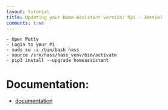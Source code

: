```yaml
---
layout: tutorial
title: Updating your Home-Assistant version: Rpi - Jessie)
comments: true
---
```

```
- Open Putty
- Login to your Pi
- sudo su -s /bin/bash hass
- source /srv/hass/hass_venv/bin/activate
- pip3 install --upgrade homeassistant
```
# Documentation:
- [documentation](https://home-assistant.io/getting-started/installation-raspberry-pi-all-in-one/#upgrading)
